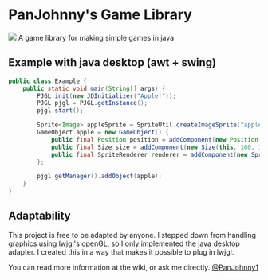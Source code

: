 # PanJohnny's Game Library
[![](https://jitpack.io/v/PanJohnny/PJGameLibrary.svg)](https://jitpack.io/#PanJohnny/PJGameLibrary)
A game library for making simple games in java

## Example with java desktop (awt + swing)

```java
public class Example {
    public static void main(String[] args) {
        PJGL.init(new JDInitializer("Apple!"));
        PJGL pjgl = PJGL.getInstance();
        pjgl.start();

        Sprite<Image> appleSprite = SpriteUtil.createImageSprite("apple", "/apple.png");
        GameObject apple = new GameObject() {
            public final Position position = addComponent(new Position(this, 10, 10));
            public final Size size = addComponent(new Size(this, 100, 100));
            public final SpriteRenderer renderer = addComponent(new SpriteRenderer(this, appleSprite));
        };

        pjgl.getManager().addObject(apple);
    }
}
```

## Adaptability

This project is free to be adapted by anyone. I stepped down from handling graphics using lwjgl's openGL, so I only implemented the java desktop adapter. I created this in a way that makes it possible to plug in lwjgl.

You can read more information at the wiki, or ask me directly. [@PanJohnny1](https://twitter.com/PanJohnny1)
